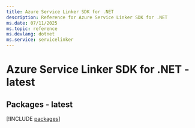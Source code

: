 ```yaml
---
title: Azure Service Linker SDK for .NET
description: Reference for Azure Service Linker SDK for .NET
ms.date: 07/11/2025
ms.topic: reference
ms.devlang: dotnet
ms.service: servicelinker
---
```

# Azure Service Linker SDK for .NET - latest
## Packages - latest
[!INCLUDE [packages](service-linker-index.md)]